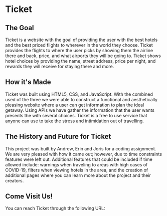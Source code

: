 # Ticket
## The Goal
Ticket is a website with the goal of providing the user with the best hotels and the best priced flights to wherever in the world they choose. Ticket provides the flights to where the user picks by showing them the airline there and back, price, and what airports they will be going to. Ticket shows hotel choices by providing the name, street address, price per night, and rewards they will receive for staying there and more.

## How it's Made
Ticket was built using HTML5, CSS, and JavaScript. With the combined used of the three we were able to construct a functional and aesthetically pleasing website where a user can get information to plan the ideal getaway. Using APIs we have gather the information that the user wants presents the with several choices. Ticket is a free to use service that anyone can use to take the stress and intimidation out of travelling. 

## The History and Future for Ticket
This project was built by Andrew, Erin and Joris for a coding assignment. We are very pleased with how it came out; however, due to time constraints features were left out. Additional features that could be included if time allowed include: warnings when traveling to areas with high cases of COVID-19, filters when viewing hotels in the area, and the creation of additional pages where you can learn more about the project and their creators. 

## Come Visit Us!
You can reach Ticket through the following URL: 

